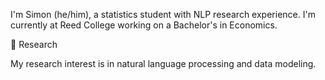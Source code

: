 I'm Simon (he/him), a statistics student with NLP research experience. I'm currently at Reed College working on a Bachelor's in Economics.


🦆 Research

My research interest is in natural language processing and data modeling. 

<!--
**ahnsb5117/ahnsb5117** is a ✨ _special_ ✨ repository because its `README.md` (this file) appears on your GitHub profile.

Here are some ideas to get you started:

- 🔭 I’m currently working on ...
- 🌱 I’m currently learning ...
- 👯 I’m looking to collaborate on ...
- 🤔 I’m looking for help with ...
- 💬 Ask me about ...
- 📫 How to reach me: ...
- 😄 Pronouns: ...
- ⚡ Fun fact: ...
-->
